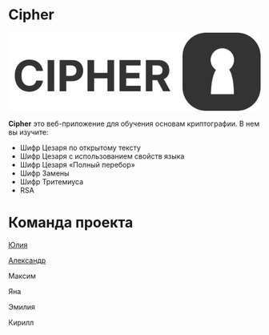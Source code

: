 # Cipher

<div align="center">
  <img src="https://github.com/iamlorddop/cipher/blob/main/img/logo.svg" alt="crypto logo" />
</div>

**Cipher** это веб-приложение для обучения основам криптографии. В нем вы изучите:

- Шифр Цезаря по открытому тексту
- Шифр Цезаря с использованием свойств языка
- Шифр Цезаря «Полный перебор»
- Шифр Замены
- Шифр Тритемиуса
- RSA

# Команда проекта

[Юлия](https://github.com/iamlorddop)

[Александр](https://github.com/drinklean)

Максим

Яна

Эмилия

Кирилл
